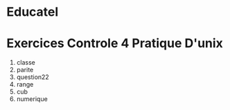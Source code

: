 Educatel
========

Exercices Controle 4 Pratique D'unix
====================================

1) classe
2) parite
2) question22
3) range
4) cub
5) numerique
